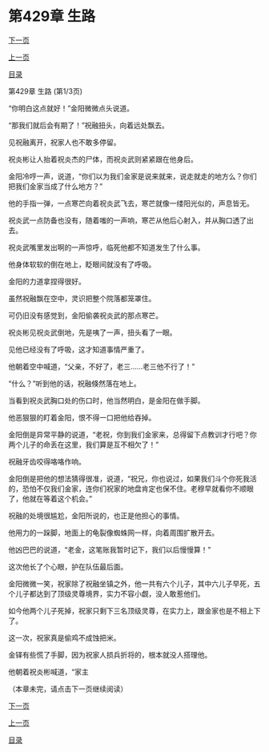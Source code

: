 <h1>第429章   生路</h1>
            <div><p><a href="./1285_%E7%AC%AC429%E7%AB%A0_%E7%94%9F%E8%B7%AF.md">下一页</a></p><p><a href="./1283_%E7%AC%AC428%E7%AB%A0_%E4%B8%87%E5%89%91%E5%BD%92%E4%B8%80.md">上一页</a></p><p><a href="../">目录</a></p></div>
            <div><p>第429章   生路 (第1/3页)</p><p>“你明白这点就好！”金阳微微点头说道。</p><p>“那我们就后会有期了！”祝融扭头，向着远处飘去。</p><p>见祝融离开，祝家人也不敢多停留。</p><p>祝炎彬让人抬着祝炎杰的尸体，而祝炎武则紧紧跟在他身后。</p><p>金阳冷哼一声，说道，“你们以为我们金家是说来就来，说走就走的地方么？你们把我们金家当成了什么地方？”</p><p>他的手指一弹，一点寒芒向着祝炎武飞去，寒芒就像一缕阳光似的，声息皆无。</p><p>祝炎武一点防备也没有，随着嗤的一声响，寒芒从他后心射入，并从胸口透了出去。</p><p>祝炎武嘴里发出啊的一声惊呼，临死他都不知道发生了什么事。</p><p>他身体软软的倒在地上，眨眼间就没有了呼吸。</p><p>金阳的力道拿捏得很好。</p><p>虽然祝融飘在空中，灵识把整个院落都笼罩住。</p><p>可仍旧没有感觉到，金阳偷袭祝炎武的那点寒芒。</p><p>祝炎彬见祝炎武倒地，先是咦了一声，扭头看了一眼。</p><p>见他已经没有了呼吸，这才知道事情严重了。</p><p>他朝着空中喊道，“父亲，不好了，老三……老三他不行了！”</p><p>“什么？”听到他的话，祝融倏然落在地上。</p><p>当看到祝炎武胸口处的伤口时，他当然明白，是金阳在做手脚。</p><p>他恶狠狠的盯着金阳，恨不得一口把他给吞掉。</p><p>金阳倒是异常平静的说道，“老祝，你到我们金家来，总得留下点教训才行吧？你两个儿子的命丢在这里，我们算是互不相欠了！”</p><p>祝融牙齿咬得咯咯作响。</p><p>金阳倒是把他的想法猜得很准，说道，“祝兄，你也说过，如果我们斗个你死我活的，恐怕不仅我们金家，连你们祝家的地盘肯定也保不住。老穆早就看你不顺眼了，他就在等着这个机会。”</p><p>祝融的处境很尴尬，金阳所说的，也正是他担心的事情。</p><p>他用力的一跺脚，地面上的龟裂像蜘蛛网一样，向着周围扩散开去。</p><p>他凶巴巴的说道，“老金，这笔账我暂时记下，我们以后慢慢算！”</p><p>这次他长了个心眼，护在队伍最后面。</p><p>金阳微微一笑，祝家除了祝融坐镇之外，他一共有六个儿子，其中六儿子早死，五个儿子都达到了顶级灵尊境界，实力不容小觑，没人敢惹他们。</p><p>如今他两个儿子死掉，祝家只剩下三名顶级灵尊，在实力上，跟金家也是不相上下了。</p><p>这一次，祝家真是偷鸡不成蚀把米。</p><p>金铎有些慌了手脚，因为祝家人损兵折将的，根本就没人搭理他。</p><p>他朝着祝炎彬喊道，“家主</p><p>（本章未完，请点击下一页继续阅读）</p></div>
            <div><p><a href="./1285_%E7%AC%AC429%E7%AB%A0_%E7%94%9F%E8%B7%AF.md">下一页</a></p><p><a href="./1283_%E7%AC%AC428%E7%AB%A0_%E4%B8%87%E5%89%91%E5%BD%92%E4%B8%80.md">上一页</a></p><p><a href="../">目录</a></p></div>